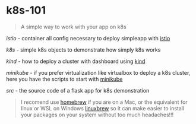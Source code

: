# k8s-101
> A simple way to work with your app on k8s

*istio* - container all config necessary to deploy simpleapp with [istio](https://istio.io/docs/setup/getting-started/#download)

*k8s* - simple k8s objects to demonstrate how simply k8s works

*kind* - how to deploy a cluster with dashboard using [kind](https://kind.sigs.k8s.io/docs/user/quick-start/#installation)

*minikube* - if you prefer virtualization like virtualbox to deploy a k8s cluster, here you have the scripts to start with [minikube](https://kubernetes.io/docs/tasks/tools/install-minikube/)

*src* - the source code of a flask app for k8s demonstration


> I recomend use [homebrew](https://brew.sh/) if you are on a Mac, or the equivalent for linux or WSL on Windows [linuxbrew](https://docs.brew.sh/Homebrew-on-Linux#install) so it can make easier to install your packages on your system without too much headaches!!!